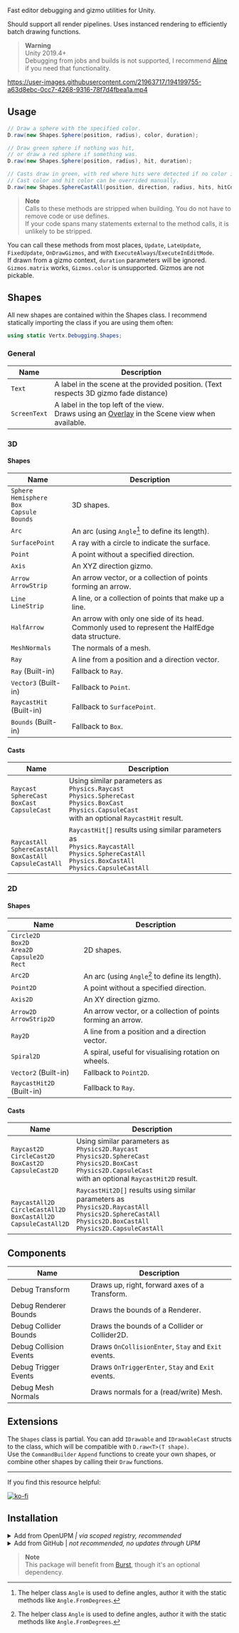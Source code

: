Fast editor debugging and gizmo utilities for Unity.  

Should support all render pipelines. Uses instanced rendering to efficiently batch drawing functions.

> **Warning**  
> Unity 2019.4+  
> Debugging from jobs and builds is not supported, I recommend [Aline](http://arongranberg.com/aline/) if you need that functionality.

https://user-images.githubusercontent.com/21963717/194199755-a63d8ebc-0cc7-4268-9316-78f7d4fbea1a.mp4

## Usage

```csharp
// Draw a sphere with the specified color.
D.raw(new Shapes.Sphere(position, radius), color, duration);

// Draw green sphere if nothing was hit,
// or draw a red sphere if something was.
D.raw(new Shapes.Sphere(position, radius), hit, duration);

// Casts draw in green, with red where hits were detected if no color is provided.
// Cast color and hit color can be overrided manually.
D.raw(new Shapes.SphereCastAll(position, direction, radius, hits, hitCount, 10), duration);
```

> **Note**  
> Calls to these methods are stripped when building. You do not have to remove code or use defines.  
> If your code spans many statements external to the method calls, it is unlikely to be stripped.

You can call these methods from most places, `Update`, `LateUpdate`, `FixedUpdate`, `OnDrawGizmos`, and with `ExecuteAlways`/`ExecuteInEditMode`.  
If drawn from a gizmo context, `duration` parameters will be ignored. `Gizmos.matrix` works, `Gizmos.color` is unsupported. Gizmos are not pickable.

## Shapes
All new shapes are contained within the Shapes class. I recommend statically importing the class if you are using them often:

```csharp
using static Vertx.Debugging.Shapes;
```

### General
| Name         | Description                                                                                                                                       |
|--------------|---------------------------------------------------------------------------------------------------------------------------------------------------|
| `Text`       | A label in the scene at the provided position. (Text respects 3D gizmo fade distance)                                                             |
| `ScreenText` | A label in the top left of the view.<br>Draws using an [Overlay](https://docs.unity3d.com/Manual/overlays.html) in the Scene view when available. |


### 3D
#### Shapes
| Name                                                       | Description                                                                                      |
|------------------------------------------------------------|--------------------------------------------------------------------------------------------------|
| `Sphere`<br>`Hemisphere`<br>`Box`<br>`Capsule`<br>`Bounds` | 3D shapes.                                                                                       |
| `Arc`                                                      | An arc (using `Angle`[^1] to define its length).                                                 |
| `SurfacePoint`                                             | A ray with a circle to indicate the surface.                                                     |
| `Point`                                                    | A point without a specified direction.                                                           |
| `Axis`                                                     | An XYZ direction gizmo.                                                                          |
| `Arrow`<br>`ArrowStrip`                                    | An arrow vector, or a collection of points forming an arrow.                                     |
| `Line`<br>`LineStrip`                                      | A line, or a collection of points that make up a line.                                           |
| `HalfArrow`                                                | An arrow with only one side of its head. Commonly used to represent the HalfEdge data structure. |
| `MeshNormals`                                              | The normals of a mesh.                                                                           |
| `Ray`                                                      | A line from a position and a direction vector.                                                   |
| `Ray` (Built-in)                                           | Fallback to `Ray`.                                                                               |
| `Vector3` (Built-in)                                       | Fallback to `Point`.                                                                             |
| `RaycastHit` (Built-in)                                    | Fallback to `SurfacePoint`.                                                                      |
| `Bounds` (Built-in)                                        | Fallback to `Box`.                                                                               |


#### Casts
| Name                                                                    | Description                                                                                                                                                     |
|-------------------------------------------------------------------------|-----------------------------------------------------------------------------------------------------------------------------------------------------------------|
| `Raycast`<br>`SphereCast`<br>`BoxCast`<br>`CapsuleCast`                 | Using similar parameters as<br>`Physics.Raycast`<br>`Physics.SphereCast`<br>`Physics.BoxCast`<br>`Physics.CapsuleCast`<br>with an optional `RaycastHit` result. |
| <br>`RaycastAll`<br>`SphereCastAll`<br>`BoxCastAll`<br>`CapsuleCastAll` | `RaycastHit[]` results using similar parameters as<br>`Physics.RaycastAll`<br>`Physics.SphereCastAll`<br>`Physics.BoxCastAll`<br>`Physics.CapsuleCastAll`       |

### 2D
#### Shapes
| Name                                                       | Description                                                  |
|------------------------------------------------------------|--------------------------------------------------------------|
| `Circle2D`<br>`Box2D`<br>`Area2D`<br>`Capsule2D`<br>`Rect` | 2D shapes.                                                   |
| `Arc2D`                                                    | An arc (using `Angle`[^1] to define its length).             |
| `Point2D`                                                  | A point without a specified direction.                       |
| `Axis2D`                                                   | An XY direction gizmo.                                       |
| `Arrow2D`<br>`ArrowStrip2D`                                | An arrow vector, or a collection of points forming an arrow. |
| `Ray2D`                                                    | A line from a position and a direction vector.               |
| `Spiral2D`                                                 | A spiral, useful for visualising rotation on wheels.         |
| `Vector2` (Built-in)                                       | Fallback to `Point2D`.                                       |
| `RaycastHit2D` (Built-in)                                  | Fallback to `Ray`.                                           |

#### Casts
| Name                                                                            | Description                                                                                                                                                               |
|---------------------------------------------------------------------------------|---------------------------------------------------------------------------------------------------------------------------------------------------------------------------|
| `Raycast2D`<br>`CircleCast2D`<br>`BoxCast2D`<br>`CapsuleCast2D`                 | Using similar parameters as<br>`Physics2D.Raycast`<br>`Physics2D.SphereCast`<br>`Physics2D.BoxCast`<br>`Physics2D.CapsuleCast`<br>with an optional `RaycastHit2D` result. |
| <br>`RaycastAll2D`<br>`CircleCastAll2D`<br>`BoxCastAll2D`<br>`CapsuleCastAll2D` | `RaycastHit2D[]` results using similar parameters as<br>`Physics2D.RaycastAll`<br>`Physics2D.SphereCastAll`<br>`Physics2D.BoxCastAll`<br>`Physics2D.CapsuleCastAll`       |

[^1]: The helper class `Angle` is used to define angles, author it with the static methods like `Angle.FromDegrees`.

## Components
| Name                   | Description                                         |
|------------------------|-----------------------------------------------------|
| Debug Transform        | Draws up, right, forward axes of a Transform.       |
| Debug Renderer Bounds  | Draws the bounds of a Renderer.                     |
| Debug Collider Bounds  | Draws the bounds of a Collider or Collider2D.       |
| Debug Collision Events | Draws `OnCollisionEnter`, `Stay` and `Exit` events. |
| Debug Trigger Events   | Draws `OnTriggerEnter`, `Stay` and `Exit` events.   |
| Debug Mesh Normals     | Draws normals for a (read/write) Mesh.              |

## Extensions

The `Shapes` class is partial. You can add `IDrawable` and `IDrawableCast` structs to the class, which will be compatible with `D.raw<T>(T shape)`.  
Use the `CommandBuilder` `Append` functions to create your own shapes, or combine other shapes by calling their `Draw` functions.

---
If you find this resource helpful:

[![ko-fi](https://ko-fi.com/img/githubbutton_sm.svg)](https://ko-fi.com/Z8Z42ZYHB)

## Installation

<details>
<summary>Add from OpenUPM <em>| via scoped registry, recommended</em></summary>

This package is available on OpenUPM: https://openupm.com/packages/com.vertx.debugging

To add it the package to your project:

- open `Edit/Project Settings/Package Manager`
- add a new Scoped Registry:
  ```
  Name: OpenUPM
  URL:  https://package.openupm.com/
  Scope(s): com.vertx
  ```
- click <kbd>Save</kbd>
- open Package Manager
- click <kbd>+</kbd>
- select <kbd>Add from Git URL</kbd>
- paste `com.vertx.debugging`
- click <kbd>Add</kbd>
</details>

<details>
<summary>Add from GitHub | <em>not recommended, no updates through UPM</em></summary>

You can also add it directly from GitHub. Note that you won't be able to receive updates through Package Manager this way, you'll have to update manually.

- open Package Manager
- click <kbd>+</kbd>
- select <kbd>Add from Git URL</kbd>
- paste `https://github.com/vertxxyz/Vertx.Debugging.git`
- click <kbd>Add</kbd>  
  **or**
- Edit your `manifest.json` file to contain `"com.vertx.debugging": "https://github.com/vertxxyz/Vertx.Debugging.git"`,

To update the package with new changes, remove the lock from the `packages-lock.json` file.
</details>

> **Note**  
> This package will benefit from [Burst](https://docs.unity3d.com/Packages/com.unity.burst@latest/), though it's an optional dependency.
